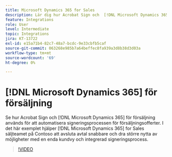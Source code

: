 ```yaml
---
title: Microsoft Dynamics 365 for Sales
description: Lär dig hur Acrobat Sign och  [!DNL Microsoft Dynamics 365] for Sales används för att automatisera signeringsprocessen för försäljningsofferter
feature: Integrations
role: User
level: Intermediate
topic: Integrations
jira: KT-13722
exl-id: e15a71b4-82c7-48a7-bcdc-9e33cbfb5caf
source-git-commit: 063268e985b7a64beffec8fa939a3d8b38d3d03a
workflow-type: tm+mt
source-wordcount: '69'
ht-degree: 0%

---
```


# [!DNL Microsoft Dynamics 365] för försäljning

Se hur Acrobat Sign och [!DNL Microsoft Dynamics 365] för försäljning används för att automatisera signeringsprocessen för försäljningsofferter. I det här exemplet hjälper [!DNL Microsoft Dynamics 365] for Sales säljteamet på Contoso att avsluta avtal snabbare och dra större nytta av möjligheter med en enda kundvy och integrerad signeringsprocess.

>[!VIDEO](https://video.tv.adobe.com/v/3423404?quality=12&learn=on&hidetitle=true)
